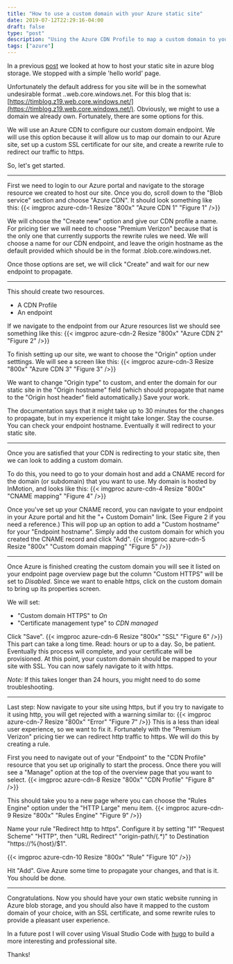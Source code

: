 ```yaml
---
title: "How to use a custom domain with your Azure static site"
date: 2019-07-12T22:29:16-04:00
draft: false
type: "post"
description: "Using the Azure CDN Profile to map a custom domain to your site with https."
tags: ["azure"]
---
```


In a previous [post](../azure-site/) we looked at how to host your static site in azure blog storage. We stopped with a simple 'hello world' page. 

Unfortunately the default address for you site will be in the somewhat undesirable format <resource-name>.<zone>.web.core.windows.net. For this blog that is: [https://timblog.z19.web.core.windows.net/](https://timblog.z19.web.core.windows.net/). Obviously, we might to use a domain we already own. Fortunately, there are some options for this.

We will use an Azure CDN to configure our custom domain endpoint. We will use this option because it will allow us to map our domain to our Azure site, set up a custom SSL certificate for our site, and create a rewrite rule to redirect our traffic to https.

So, let's get started.

---

First we need to login to our Azure portal and navigate to the storage resource we created to host our site. Once you do, scroll down to the "Blob service" section and choose "Azure CDN". It should look something like this: {{< imgproc azure-cdn-1 Resize "800x" "Azure CDN 1" "Figure 1" />}}

We will choose the "Create new" option and give our CDN profile a name. For pricing tier we will need to choose "Premium Verizon" because that is the only one that currently supports the rewrite rules we need. We will choose a name for our CDN endpoint, and leave the origin hostname as the default provided which should be in the format <service-host-name>.blob.core.windows.net.

Once those options are set, we will click "Create" and wait for our new endpoint to propagate.

---

This should create two resources. 
- A CDN Profile
- An endpoint

If we navigate to the endpoint from our Azure resources list we should see something like this:
{{< imgproc azure-cdn-2 Resize "800x" "Azure CDN 2" "Figure 2" />}}

To finish setting up our site, we want to choose the "Origin" option under setttings. We will see a screen like this:
{{< imgproc azure-cdn-3 Resize "800x" "Azure CDN 3" "Figure 3" />}}


We want to change "Origin type" to custom, and enter the domain for our static site in the "Origin hostname" field (which should propagate that name to the "Origin host header" field automatically.) Save your work.

The documentation says that it might take up to 30 minutes for the changes to propagate, but in my experience it might take longer. Stay the course. You can check your endpoint hostname. Eventually it will redirect to your static site.

---

Once you are satisfied that your CDN is redirecting to your static site, then we can look to adding a custom domain.

To do this, you need to go to your domain host and add a CNAME record for the domain (or subdomain) that you want to use. My domain is hosted by InMotion, and looks like this:
{{< imgproc azure-cdn-4 Resize "800x" "CNAME mapping" "Figure 4" />}}

Once you've set up your CNAME record, you can navigate to your endpoint in your Azure portal and hit the "+ Custom Domain" link. (See Figure 2 if you need a reference.) This will pop up an option to add a "Custom hostname" for your "Endpoint hostname". Simply add the custom domain for which you created the CNAME record and click "Add".
{{< imgproc azure-cdn-5 Resize "800x" "Custom domain mapping" "Figure 5" />}}

---

Once Azure is finished creating the custom domain you will see it listed on your endpoint page overview page but the column "Custom HTTPS" will be set to *Disabled*. Since we want to enable https, click on the custom domain to bring up its properties screen.

We will set:
- "Custom domain HTTPS" to *On*
- "Certificate management type" to *CDN managed*

Click "Save".
{{< imgproc azure-cdn-6 Resize "800x" "SSL" "Figure 6" />}}
This part can take a long time. Read: hours or up to a day. So, be patient. Eventually this process will complete, and your certificate will be provisioned. At this point, your custom domain should be mapped to your site with SSL. You can now safely navigate to it with https.

*Note:* If this takes longer than 24 hours, you might need to do some troubleshooting.

---

Last step: Now navigate to your site using https, but if you try to navigate to it using http, you will get rejected with a warning similar to:
{{< imgproc azure-cdn-7 Resize "800x" "Error" "Figure 7" />}}
This is a less than ideal user experience, so we want to fix it. Fortunately with the "Premium Verizon" pricing tier we can redirect http traffic to https. We will do this by creating a rule.

First you need to navigate out of your "Endpoint" to the "CDN Profile" resource that you set up originally to start the process. Once there you will see a "Manage" option at the top of the overview page that you want to select. {{< imgproc azure-cdn-8 Resize "800x" "CDN Profile" "Figure 8" />}}

This should take you to a new page where you can choose the "Rules Engine" option under the "HTTP Large" menu item.
{{< imgproc azure-cdn-9 Resize "800x" "Rules Engine" "Figure 9" />}}

Name your rule "Redirect http to https". Configure it by setting "If" "Request Scheme" "HTTP", then "URL Redirect" "origin-path/(.*)" to Destination "https://%{host}/$1".

{{< imgproc azure-cdn-10 Resize "800x" "Rule" "Figure 10" />}}

Hit "Add". Give Azure some time to propagate your changes, and that is it. You should be done.

---

Congratulations. Now you should have your own static website running in Azure blob storage, and you should also have it mapped to the custom domain of your choice, with an SSL certificate, and some rewrite rules to provide a pleasant user experience.

In a future post I will cover using Visual Studio Code with [hugo]() to build a more interesting and professional site.

Thanks!
